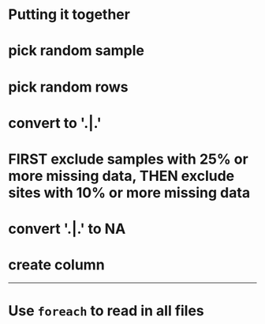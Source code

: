 # Putting it together


# pick random sample
# pick random rows
# convert to '.|.'
# FIRST exclude samples with 25% or more missing data, THEN exclude sites with 10% or more missing data
# convert '.|.' to NA
# create column 

---



# Use `foreach` to read in all files
# 